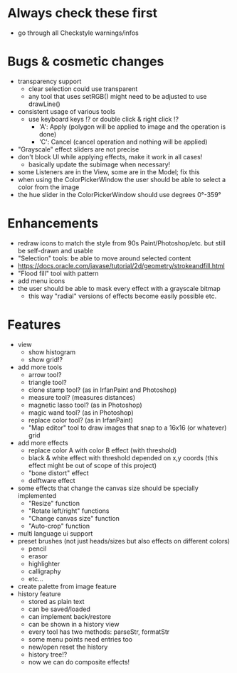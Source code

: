 # Always check these first
* go through all Checkstyle warnings/infos

# Bugs & cosmetic changes
* transparency support
    * clear selection could use transparent
    * any tool that uses setRGB() might need to be adjusted to use drawLine()
* consistent usage of various tools
    * use keyboard keys !? or double click & right click !?
        * 'A': Apply (polygon will be applied to image and the operation is done)
        * 'C': Cancel (cancel operation and nothing will be applied)
* "Grayscale" effect sliders are not precise
* don't block UI while applying effects, make it work in all cases!
    * basically update the subimage when necessary!
* some Listeners are in the View, some are in the Model; fix this
* when using the ColorPickerWindow the user should be able to select a color from the image
* the hue slider in the ColorPickerWindow should use degrees 0°-359°

# Enhancements
* redraw icons to match the style from 90s Paint/Photoshop/etc. but still be self-drawn and usable
* "Selection" tools: be able to move around selected content
* https://docs.oracle.com/javase/tutorial/2d/geometry/strokeandfill.html
* "Flood fill" tool with pattern
* add menu icons
* the user should be able to mask every effect with a grayscale bitmap
    * this way "radial" versions of effects become easily possible etc.

# Features
* view
    * show histogram
    * show grid!?
* add more tools
    * arrow tool?
    * triangle tool?
    * clone stamp tool? (as in IrfanPaint and Photoshop)
    * measure tool? (measures distances)
    * magnetic lasso tool? (as in Photoshop)
    * magic wand tool? (as in Photoshop)
    * replace color tool? (as in IrfanPaint)
    * "Map editor" tool to draw images that snap to a 16x16 (or whatever) grid
* add more effects
    * replace color A with color B effect (with threshold)
    * black & white effect with threshold depended on x,y coords (this effect might be out of scope of this project)
    * "bone distort" effect
    * delftware effect
* some effects that change the canvas size should be specially implemented
    * "Resize" function
    * "Rotate left/right" functions
    * "Change canvas size" function
    * "Auto-crop" function
* multi language ui support
* preset brushes (not just heads/sizes but also effects on different colors)
    * pencil
    * erasor
    * highlighter
    * calligraphy
    * etc...
* create palette from image feature
* history feature
    * stored as plain text
    * can be saved/loaded
    * can implement back/restore
    * can be shown in a history view
    * every tool has two methods: parseStr, formatStr
    * some menu points need entries too
    * new/open reset the history
    * history tree!?
    * now we can do composite effects!
